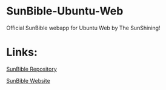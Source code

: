 # SunBible-Ubuntu-Web
Official SunBible webapp for Ubuntu Web by The SunShining!

# Links:
[SunBible Repository](https://github.com/the-sunshining/SunBible)

[SunBible Website](https://the-sunshining.github.io/SunBible/)

